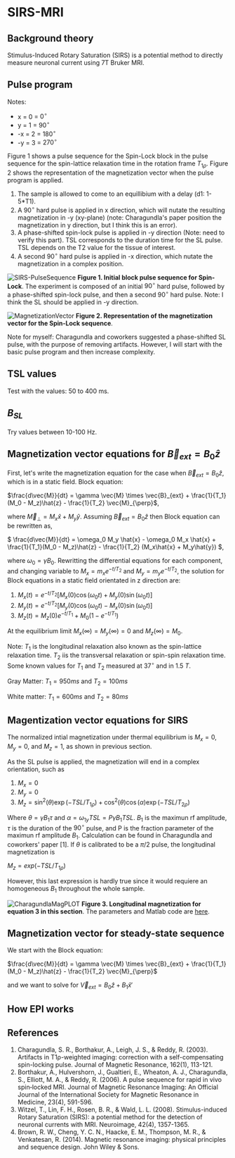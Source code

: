 # SIRS-MRI

## Background theory

Stimulus-Induced Rotary Saturation (SIRS) is a potential method to directly measure neuronal current using  7T Bruker MRI.

## Pulse program

Notes:

* x = 0 = $0^\circ$
* y = 1 = $90^\circ$ 
* -x = 2 = $180^\circ$ 
* -y = 3 = $270^\circ$ 

Figure 1 shows a pulse sequence for the Spin-Lock block in the pulse sequence for the spin-lattice relaxation time in the rotation frame $T_{1\rho}$. Figure 2 shows the representation of the magnetization vector when the pulse program is applied. 

1. The sample is allowed to come to an equillibium with a delay (d1: 1-5*T1).
1. A $90^\circ$ hard pulse is applied in x direction, which will nutate the resulting magnetization in -y (xy-plane) (note: Charagundla's paper position the magnetization in y direction, but I think this is an error).
1. A phase-shifted spin-lock pulse is applied in -y direction (Note: need to verify this part). TSL corresponds to the duration time for the SL pulse. TSL depends on the T2 value for the tissue of interest.
1. A second $90^\circ$ hard pulse is applied in -x direction, which nutate the magnetization in a complex position.


![SIRS-PulseSequence](https://github.com/yanitzatrosel/SIRS-MRI/assets/141436347/ab3124a7-fe83-427c-8636-1f99ccc9256b)
**Figure 1. Initial block pulse sequence for Spin-Lock**. The experiment is composed of an initial $90^\circ$ hard pulse, followed by a phase-shifted spin-lock pulse, and then a second $90^\circ$ hard pulse. Note: I think the SL should be applied in -y direction.


![MagnetizationVector](https://github.com/yanitzatrosel/SIRS-MRI/assets/141436347/649cc293-d46f-4fe1-8719-77a4c960fbd9)
**Figure 2. Representation of the magnetization vector for the Spin-Lock sequence**.

Note for myself: Charagundla and coworkers suggested a phase-shifted SL pulse, with the purpose of removing artifacts. However, I will start with the basic pulse program and then increase complexity. 

## TSL values

Test with the values: 50 to 400 ms.

## $B_{SL}$

Try values between 10-100 Hz.


## Magnetization vector equations for $\vec{B}_{ext}=B_0\hat{z}$

First, let's write the magnetization equation for the case when $\vec{B}_{ext}=B_0\hat{z}$, which is in a static field. Block equation:

$`\frac{d\vec{M}}{dt} = \gamma \vec{M} \times \vec{B}_{ext} + \frac{1}{T_1}(M_0 - M_z)\hat{z} - \frac{1}{T_2} \vec{M}_{\perp}`$,

where $`\vec{M}_{\perp} = M_x\hat{x} + M_y\hat{y} `$. Assuming $\vec{B}_{ext}=B_0\hat{z}$ then Block equation can be rewritten as,

$` \frac{d\vec{M}}{dt} = \omega_0 M_y \hat{x} - \omega_0 M_x \hat{x} + \frac{1}{T_1}(M_0 - M_z)\hat{z} - \frac{1}{T_2} (M_x\hat{x} + M_y\hat{y}) `$, 

where $\omega_0 = \gamma B_0$. Rewritting the differential equations for each component, and changing variable to $M_x = m_x e^{-t/T_2}$ and $M_y = m_y e^{-t/T_2}$, the solution for Block equations in a static field orientated in z direction are:

1. $` M_x(t) = e^{-t/T_2} [M_x(0)\cos(\omega_0 t) + M_y(0)\sin(\omega_0 t)] `$
1. $` M_y(t) = e^{-t/T_2} [M_y(0)\cos(\omega_0 t) - M_x(0)\sin(\omega_0 t)] `$
1. $` M_z(t) = M_z(0) e^{-t/T_1} + M_0 (1 - e^{-t/T_1}) `$

At the equilibrium limit $M_x(\infty) = M_y(\infty) = 0$ and $M_z(\infty) = M_0$. 

Note: $T_1$ is the longitudinal relaxation also known as the spin-lattice relaxation time. $T_2$ iis the transversal relaxation or spin-spin relaxation time. Some known values for $T_1$ and $T_2$ measured at $37^\circ$ and in 1.5 $T$. 

Gray Matter: $T_1 = 950 ms$ and $T_2 = 100 ms$

White matter: $T_1 = 600 ms$ and $T_2 = 80 ms$

## Magentization vector equations for SIRS

The normalized intial magnetization under thermal equilibrium is $M_x=0$, $M_y=0$, and $M_z=1$, as shown in previous section. 

As the SL pulse is applied, the magnetization will end in a complex orientation, such as 

1. $` M_x=0 `$
2. $` M_y=0 `$
3. $` M_z=\sin^2(\theta) \exp(-TSL/T_{1\rho}) + \cos^2(\theta) \cos(\alpha) \exp(-TSL/T_{2\rho}) `$

Where $\theta = \gamma B_1 \tau$ and $\alpha = \omega_{1y} TSL = P\gamma B_1 TSL$. $B_1$ is the maximun rf amplitude, $\tau$ is the duration of the $90^\circ$ pulse, and P is the fraction parameter of the maximun rf amplitude $B_1$. Calculation can be found in Charagundla and coworkers' paper [1]. If $\theta$ is calibrated to be a $\pi/2$ pulse, the longitudinal magnetization is

$` M_z = exp(-TSL/T_{1\rho}) `$

However, this last expression is hardly true since it would requiere an homogeneous $B_1$ throughout the whole sample.

![CharagundlaMagPLOT](https://github.com/yanitzatrosel/SIRS-MRI/assets/141436347/cbc7095f-b292-4e5b-9850-ebe72cf52d19)
**Figure 3. Longitudinal magnetization for equation 3 in this section**. The parameters and Matlab code are [here](https://github.com/yanitzatrosel/SIRS-MRI/blob/main/CharagundlaMagPLOT.m).


## Magnetization vector for steady-state sequence

We start with the Block equation:

$`\frac{d\vec{M}}{dt} = \gamma \vec{M} \times \vec{B}_{ext} + \frac{1}{T_1}(M_0 - M_z)\hat{z} - \frac{1}{T_2} \vec{M}_{\perp}`$

and we want to solve for $\vec{V}_{ext} = B_0 \hat{z} + B_1 \hat{x}'$

## How EPI works

## References

1. Charagundla, S. R., Borthakur, A., Leigh, J. S., & Reddy, R. (2003). Artifacts in T1ρ-weighted imaging: correction with a self-compensating spin-locking pulse. Journal of Magnetic Resonance, 162(1), 113-121.
2. Borthakur, A., Hulvershorn, J., Gualtieri, E., Wheaton, A. J., Charagundla, S., Elliott, M. A., & Reddy, R. (2006). A pulse sequence for rapid in vivo spin‐locked MRI. Journal of Magnetic Resonance Imaging: An Official Journal of the International Society for Magnetic Resonance in Medicine, 23(4), 591-596.
3. Witzel, T., Lin, F. H., Rosen, B. R., & Wald, L. L. (2008). Stimulus-induced Rotary Saturation (SIRS): a potential method for the detection of neuronal currents with MRI. Neuroimage, 42(4), 1357-1365.
4. Brown, R. W., Cheng, Y. C. N., Haacke, E. M., Thompson, M. R., & Venkatesan, R. (2014). Magnetic resonance imaging: physical principles and sequence design. John Wiley & Sons.


